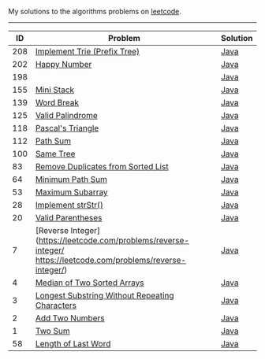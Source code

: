My solutions to the algorithms problems on [leetcode](https://leetcode.com/).

---

ID|Problem|Solution
---|---|---
208|[Implement Trie (Prefix Tree)](https://leetcode.com/problems/implement-trie-prefix-tree/)|[Java](./algorithms/src/Trie.java)
202|[Happy Number](https://leetcode.com/problems/happy-number/)|[Java](./algorithms/src/happy_number/Solution.java)
198|[](https://leetcode.com/problems/house-robber/)|[Java](./algorithms/src/house_robber/Solution.java)
155|[Mini Stack](https://leetcode.com/problems/min-stack/)|[Java](./algorithms/src/MiniStack.java)
139|[Word Break](https://leetcode.com/problems/word-break/)|[Java](./algorithms/src/word_break/Solution.java)
125|[Valid Palindrome](https://leetcode.com/problems/valid-palindrome/)|[Java](./algorithms/src/valid_palindrome/Solution.java)
118|[Pascal's Triangle](https://leetcode.com/problems/pascals-triangle/)|[Java](./algorithms/src/pascals_triangle/Solution.java)
112|[Path Sum](https://leetcode.com/problems/path-sum/)|[Java](./algorithms/src/path_sum/Solution.java)
100|[Same Tree](https://leetcode.com/problems/same_tree/)|[Java](./algorithms/src/same_tree/Solution.java)
83|[Remove Duplicates from Sorted List](https://leetcode.com/problems/remove-duplicates-from-sorted-list/)|[Java](./algorithms/src/remove_duplicates/Solution.java)
64|[Minimum Path Sum](https://leetcode.com/problems/minimum-path-sum/)|[Java](./algorithms/src/minimum_path_sum/Solution.java)
53|[Maximum Subarray](https://leetcode.com/problems/maximum-subarray/)|[Java](./algorithms/src/maximum_subarraySolution.java)
28|[Implement strStr()](https://leetcode.com/problems/implement-strstr/)|[Java](./algorithms/src/implement_strstr/Solution.java)
20|[Valid Parentheses](https://leetcode.com/problems/valid-parentheses/)|[Java](./algorithms/src/valid_parentheses/Solution.java)
7|[Reverse Integer](https://leetcode.com/problems/reverse-integer/  https://leetcode.com/problems/reverse-integer/)|[Java](./algorithms/src/reverse_integer/Solution.java)
4|[Median of Two Sorted Arrays](https://leetcode.com/problems/median-of-two-sorted-arrays/)|[Java](./algorithms/src/median_of_two_sorted_arrays/Solution.java)
3|[Longest Substring Without Repeating Characters](https://leetcode.com/problems/longest-substring-without-repeating-characters/)|[Java](./algorithms/src/longest_substring_without_repeating_characters/Solution.java)
2|[Add Two Numbers](https://leetcode.com/problems/add-two-numbers/)|[Java](./algorithms/src/add_two_numbers/Solution.java)
1|[Two Sum](https://leetcode.com/problems/two-sum/)|[Java](./algorithms/src/two_sum/Solution.java)
58|[Length of Last Word](https://leetcode.com/problems/length-of-last-word/)|[Java](./algorithms/src/length_of_last_word/Solution.java)
